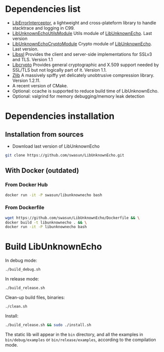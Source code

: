 # Dependencies list
* [LibErrorInterceptor](https://github.com/swasun/LibErrorInterceptor), a lightweight and cross-plateform library to handle stacktrace and logging in C99.
* [LibUnknownEchoUtilsModule](https://github.com/swasun/LibUnknownEchoUtilsModule) Utils module of [LibUnknownEcho](https://github.com/swasun/LibUnknownEcho). Last version
* [LibUnknownEchoCryptoModule](https://github.com/swasun/LibUnknownEchoCryptoModule) Crypto module of [LibUnknownEcho](https://github.com/swasun/LibUnknownEcho). Last version.
* [Libssl](https://github.com/openssl/openssl) Provides the client and server-side implementations for SSLv3 and TLS. Version 1.1
* [Libcrypto](https://github.com/openssl/openssl) Provides general cryptographic and X.509 support needed by SSL/TLS but not logically part of it. Version 1.1.
* [Zlib](https://github.com/madler/zlib) A massively spiffy yet delicately unobtrusive compression library. Version 1.2.11.
* A recent version of CMake.
* Optional: ccache is supported to reduce build time of LibUnknownEcho.
* Optional: valgrind for memory debugging/memory leak detection

# Dependencies installation

## Installation from sources
* Download last version of LibUnknownEcho
```bash
git clone https://github.com/swasun/LibUnknownEcho.git
```

## With Docker (outdated)

### From Docker Hub
```bash
docker run -it -P swasun/libunknownecho bash
```

### From Dockerfile
```bash
wget https://github.com/swasun/LibUnknownEcho/Dockerfile && \
docker build -t libunknownecho . && \
docker run -it -P libunknownecho bash
```

# Build LibUnknownEcho

In debug mode:
```bash
./build_debug.sh
```

In release mode:
```bash
./build_release.sh
```

Clean-up build files, binaries:
```bash
./clean.sh
```

Install:
```bash
./build_release.sh && sudo ./install.sh
```

The static lib will appear in the `bin` directory, and all the examples in `bin/debug/examples` or `bin/release/examples`, according to the compilation mode.